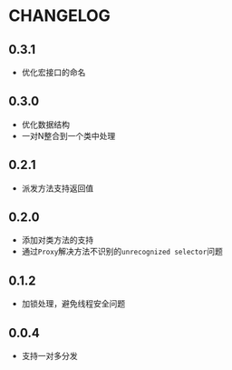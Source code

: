 # CHANGELOG

## 0.3.1

- 优化宏接口的命名


## 0.3.0

- 优化数据结构
- 一对N整合到一个类中处理


## 0.2.1

- 派发方法支持返回值


## 0.2.0

- 添加对类方法的支持
- 通过`Proxy`解决方法不识别的`unrecognized selector`问题


## 0.1.2

- 加锁处理，避免线程安全问题


## 0.0.4

- 支持一对多分发